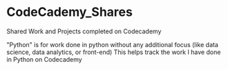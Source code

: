 # CodeCademy_Shares
Shared Work and Projects completed on Codecademy

"Python" is for work done in python without any additional focus (like data science, data analytics, or front-end)
This helps track the work I have done in Python on Codecademy
